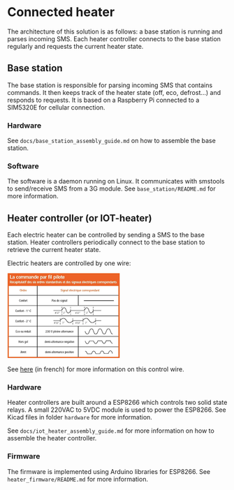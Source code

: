 # Connected heater

The architecture of this solution is as follows: a base station is running and parses incoming SMS. Each heater controller connects to the base station regularly and requests the current heater state.

## Base station

The base station is responsible for parsing incoming SMS that contains commands. It then keeps track of the heater state (off, eco, defrost...) and responds to requests.
It is based on a Raspberry Pi connected to a SIM5320E for cellular connection.

### Hardware

See `docs/base_station_assembly_guide.md` on how to assemble the base station.

### Software

The software is a daemon running on Linux. It communicates with smstools to send/receive SMS from a 3G module.
See `base_station/README.md` for more information.

## Heater controller (or IOT-heater)

Each electric heater can be controlled by sending a SMS to the base station. Heater controllers periodically connect to the base station to retrieve the current heater state.

Electric heaters are controlled by one wire:

![heater control wire](docs/fil_pilote.png)

See [here](https://www.planete-domotique.com/blog/2012/01/05/piloter-un-radiateur-grace-a-son-fil-pilote/) (in french) for more information on this control wire.

### Hardware

Heater controllers are built around a ESP8266 which controls two solid state relays. A small 220VAC to 5VDC module is used to power the ESP8266.
See Kicad files in folder `hardware` for more information.

See `docs/iot_heater_assembly_guide.md` for more information on how to assemble the heater controller.

### Firmware

The firmware is implemented using Arduino libraries for ESP8266.
See `heater_firmware/README.md` for more information.
